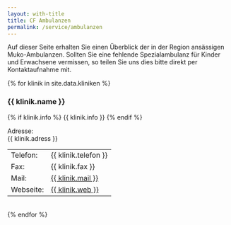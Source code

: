 ```yaml
---
layout: with-title
title: CF Ambulanzen
permalink: /service/ambulanzen
---
```


Auf dieser Seite erhalten Sie einen Überblick der in der Region ansässigen Muko-Ambulanzen. Sollten Sie eine fehlende Spezialambulanz für Kinder und Erwachsene vermissen, so teilen Sie uns dies bitte direkt per Kontaktaufnahme mit.

{% for klinik in site.data.kliniken %}
### {{ klinik.name }}
{% if klinik.info %}
{{ klinik.info }}
{% endif %}

Adresse:<br>
{{ klinik.adress }}

<table>
    <tr>
        <td class="contact-left"><i class="fa-solid fa-phone"></i> Telefon: </td>
        <td>{{ klinik.telefon }}</td>
    </tr>
    <tr>
        <td class="contact-left"><i class="fa-solid fa-fax"></i> Fax: </td>
        <td>{{ klinik.fax }}</td>
    </tr>
    <tr>
        <td class="contact-left"><i class="fa-solid fa-envelope"></i> Mail: </td>
        <td><a href="mailto:{{ klinik.mail }}" class="cf-a">{{ klinik.mail }}</a></td>
    </tr>
    <tr>
        <td class="contact-left"><i class="fa-regular fa-globe"></i> Webseite: </td>
        <td><a href="{{ klinik.web }}" class="cf-a">{{ klinik.web }}</a></td>
    </tr>
</table>
<br>
{% endfor %}
